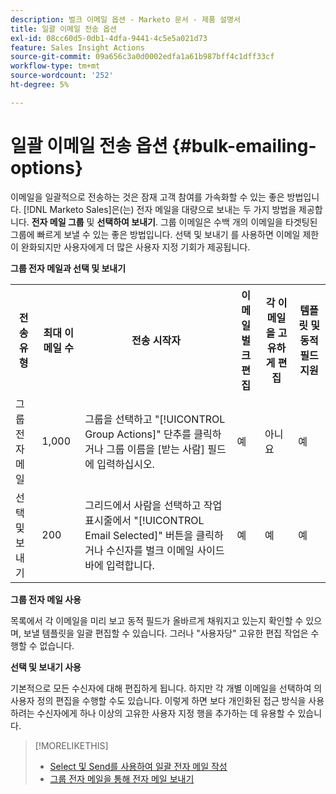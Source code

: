```yaml
---
description: 벌크 이메일 옵션 - Marketo 문서 - 제품 설명서
title: 일괄 이메일 전송 옵션
exl-id: 08cc60d5-0db1-4dfa-9441-4c5e5a021d73
feature: Sales Insight Actions
source-git-commit: 09a656c3a0d0002edfa1a61b987bff4c1dff33cf
workflow-type: tm+mt
source-wordcount: '252'
ht-degree: 5%

---
```


# 일괄 이메일 전송 옵션 {#bulk-emailing-options}

이메일을 일괄적으로 전송하는 것은 잠재 고객 참여를 가속화할 수 있는 좋은 방법입니다. [!DNL Marketo Sales]은(는) 전자 메일을 대량으로 보내는 두 가지 방법을 제공합니다. **전자 메일 그룹** 및 **선택하여 보내기**. 그룹 이메일은 수백 개의 이메일을 타겟팅된 그룹에 빠르게 보낼 수 있는 좋은 방법입니다. 선택 및 보내기 를 사용하면 이메일 제한이 완화되지만 사용자에게 더 많은 사용자 지정 기회가 제공됩니다.

**그룹 전자 메일과 선택 및 보내기**

<table>
 <colgroup>
  <col>
  <col>
  <col>
  <col>
  <col>
  <col>
 </colgroup>
 <tbody>
  <tr>
   <th>전송 유형</th>
   <th>최대 이메일 수</th>
   <th>전송 시작자</th>
   <th>이메일 벌크 편집</th>
   <th>각 이메일을 고유하게 편집</th>
   <th>템플릿 및 동적 필드 지원</th>
  </tr>
  <tr>
   <td>그룹 전자 메일</td>
   <td>1,000</td>
   <td>그룹을 선택하고 "[!UICONTROL Group Actions]" 단추를 클릭하거나 그룹 이름을 [받는 사람] 필드에 입력하십시오.</td>
   <td>예</td>
   <td>아니요</td>
   <td>예</td>
  </tr>
  <tr>
   <td>선택 및 보내기</td>
   <td>200</td>
   <td>그리드에서 사람을 선택하고 작업 표시줄에서 "[!UICONTROL Email Selected]" 버튼을 클릭하거나 수신자를 벌크 이메일 사이드바에 입력합니다.</td>
   <td>예</td>
   <td>예</td>
   <td>예</td>
  </tr>
 </tbody>
</table>

**그룹 전자 메일 사용**

목록에서 각 이메일을 미리 보고 동적 필드가 올바르게 채워지고 있는지 확인할 수 있으며, 보낼 템플릿을 일괄 편집할 수 있습니다. 그러나 &quot;사용자당&quot; 고유한 편집 작업은 수행할 수 없습니다.

**선택 및 보내기 사용**

기본적으로 모든 수신자에 대해 편집하게 됩니다. 하지만 각 개별 이메일을 선택하여 의 사용자 정의 편집을 수행할 수도 있습니다. 이렇게 하면 보다 개인화된 접근 방식을 사용하려는 수신자에게 하나 이상의 고유한 사용자 지정 행을 추가하는 데 유용할 수 있습니다.

>[!MORELIKETHIS]
>
>* [Select 및 Send를 사용하여 일괄 전자 메일 작성](/help/marketo/product-docs/marketo-sales-insight/actions/email/using-the-compose-window/composing-bulk-emails-with-select-and-send.md#sending-emails)
>* [그룹 전자 메일을 통해 전자 메일 보내기](/help/marketo/product-docs/marketo-sales-insight/actions/email/using-the-compose-window/sending-emails-via-group-email.md)
